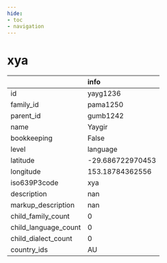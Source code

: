 ```yaml
---
hide:
- toc
- navigation
---
```

# xya
|                      | info             |
|:---------------------|:-----------------|
| id                   | yayg1236         |
| family_id            | pama1250         |
| parent_id            | gumb1242         |
| name                 | Yaygir           |
| bookkeeping          | False            |
| level                | language         |
| latitude             | -29.686722970453 |
| longitude            | 153.18784362556  |
| iso639P3code         | xya              |
| description          | nan              |
| markup_description   | nan              |
| child_family_count   | 0                |
| child_language_count | 0                |
| child_dialect_count  | 0                |
| country_ids          | AU               |
